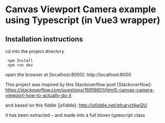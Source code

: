 # Canvas Viewport Camera example using Typescript (in Vue3 wrapper)


## Installation instructions

 cd into the project directory

```
 npm Install
 npm run dev
```

open the browser at 
[localhost:8000]: http://localhost:8000


This project was inspired by this Stackoverflow post 
[Stackoverflow]: https://stackoverflow.com/questions/16919601/html5-canvas-camera-viewport-how-to-actually-do-it

and based on this fiddle
[jsfiddle]: http://jsfiddle.net/gfcarv/tAwQV/

it has been extracted - and made into a full blown typescript class 



